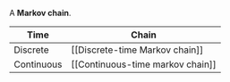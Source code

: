A **Markov chain**. 

|Time|Chain|
|----|------|
|Discrete|[[Discrete-time Markov chain]]|
|Continuous|[[Continuous-time markov chain]]|
